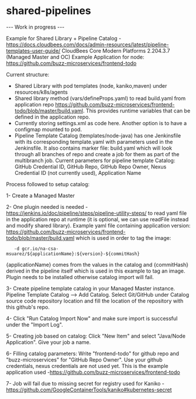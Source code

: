 # shared-pipelines
---   Work in progress ---

Example for Shared Library + Pipeline Catalog - https://docs.cloudbees.com/docs/admin-resources/latest/pipeline-templates-user-guide/
CloudBees Core Modern Platforms 2.204.3.7 (Managed Master and OC)
Example Application for node: https://github.com/buzz-microservices/frontend-todo

Current structure:
- Shared Library with pod templates (node, kaniko,maven) under resources/k8s/agents
- Shared library method (vars/defineProps.yaml) to read build.yaml from application repo https://github.com/buzz-microservices/frontend-todo/blob/master/build.yaml. This provides runtime variables that can be defined in the  application repo.
- Currently storing settings.xml as code here. Another option is to have a configmap mounted to pod.
- Pipeline Template Catalog (templates/node-java) has one Jenkinsfile with its corresponding template.yaml with  parameters used in the Jenkinsfile. It also contains marker file: build.yaml which will look through all branches of repo  and create  a job for  them  as part of  the multibranch job.
Current parameters for pipeline template Catalog: GitHub Credential ID,  GitHub Repo, GitHub Repo Owner, Nexus Credential ID  (not currently used), Application Name

Process followed to setup catalog:

1- Create a Managed Master

2- One plugin needed is needed - https://jenkins.io/doc/pipeline/steps/pipeline-utility-steps/ to read yaml file in the application repo at runtime (it is optional, we can use readFile instead and modify shared library). Example yaml file containing application version: https://github.com/buzz-microservices/frontend-todo/blob/master/build.yaml  which is used in order to tag the image:
       
       -d gcr.io/na-csa-msuarez/${applicationName}:${version}-${commitHash}
       
{applicationName} comes from the values in the catalog and {commitHash} derived in the pipeline itself which is used in this example to tag  an image. Plugin needs to be installed otherwise catalog import will fail.

3- Create pipeline template catalog in your Managed Master instance. Pipeline Template Catalog --> Add Catalog. Select Git/GitHub under Catalog source code repository location and fill the location of the repository with this github's repo.

4- Click "Run Catalog Import Now" and make sure import is successful under the "Import Log".

5- Creating job based on catalog: Click  "New Item" and select "Java/Node Application". Give your job a name.

6- Filling catalog parameters: Write "frontend-todo"  for github repo and "buzz-microservices" for "GitHub Repo Owner". Use your github credentials,  nexus credentials are not used yet. This is the example  application used -https://github.com/buzz-microservices/frontend-todo

7- Job will fail due to missing secret for registry used  for Kaniko - https://github.com/GoogleContainerTools/kaniko#kubernetes-secret
